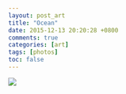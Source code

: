 ```yaml
---
layout: post_art
title: "Ocean"
date: 2015-12-13 20:20:28 +0800
comments: true
categories: [art]
tags: [photos]
toc: false
---
```


<img src="https://s-media-cache-ak0.pinimg.com/474x/13/94/39/1394397d9d74973bbd95f1942364af90.jpg" />
